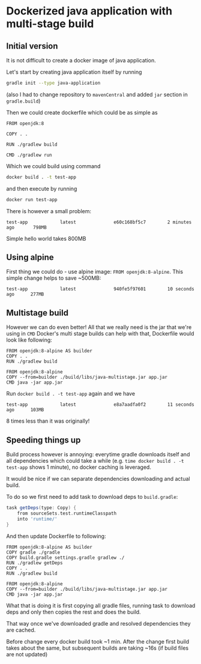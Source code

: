 # Dockerized java application with multi-stage build

## Initial version

It is not difficult to create a docker image of java application.

Let's start by creating java application itself by running

```bash
gradle init --type java-application
```

(also I had to change repository to `mavenCentral` and added `jar` section in `gradle.build`)

Then we could create dockerfile which could be as simple as

```Docker
FROM openjdk:8

COPY . .

RUN ./gradlew build

CMD ./gradlew run
```

Which we could build using command

```bash
docker build . -t test-app
```

and then execute by running

```bash
docker run test-app
```

There is however a small problem:

```text
test-app            latest              e60c168bf5c7        2 minutes ago       798MB
```

Simple hello world takes 800MB

## Using alpine

First thing we could do - use alpine image: `FROM openjdk:8-alpine`. This simple change
helps to save ~500MB:

```text
test-app            latest              940fe5f97601        10 seconds ago      277MB
```

## Multistage build

However we can do even better! All that we really need is the jar that we're using in `CMD`
Docker's multi stage builds can help with that, Dockerfile would look like following:

```Docker
FROM openjdk:8-alpine AS builder
COPY . .
RUN ./gradlew build

FROM openjdk:8-alpine
COPY --from=builder ./build/libs/java-multistage.jar app.jar
CMD java -jar app.jar
```

Run `docker build . -t test-app` again and we have

```text
test-app            latest              e8a7aadfa0f2        11 seconds ago      103MB
```

8 times less than it was originally!

## Speeding things up

Build process however is annoying: everytime gradle downloads itself and all dependencies
which could take a while (e.g. `time docker build . -t test-app` shows 1 minute), no docker
caching is leveraged.

It would be nice if we can separate dependencies downloading and actual build.

To do so we first need to add task to download deps to `build.gradle`:

```groovy
task getDeps(type: Copy) {
    from sourceSets.test.runtimeClasspath
    into 'runtime/'
}
```

And then update Dockerfile to following:

```Docker
FROM openjdk:8-alpine AS builder
COPY gradle ./gradle
COPY build.gradle settings.gradle gradlew ./
RUN ./gradlew getDeps
COPY . .
RUN ./gradlew build

FROM openjdk:8-alpine
COPY --from=builder ./build/libs/java-multistage.jar app.jar
CMD java -jar app.jar
```

What that is doing it is first copying all gradle files, running task to download deps
and only then copies the rest and does the build.

That way once we've downloaded gradle and resolved dependencies they are cached.

Before change every docker build took ~1 min.
After the change first build takes about the same, but subsequent builds are taking ~16s
(if build files are not updated)
